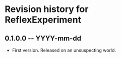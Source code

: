 # Revision history for ReflexExperiment

## 0.1.0.0 -- YYYY-mm-dd

* First version. Released on an unsuspecting world.
